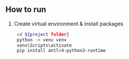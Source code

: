 ## How to run
1. Create virtual environment & install packages
   ```bash
    cd ${project folder}
    python -m venv venv
    venv\Scripts\activate
    pip install antlr4-python3-runtime
   ```
